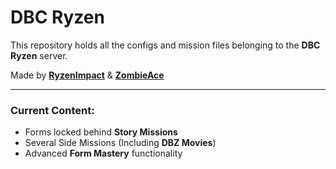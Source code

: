 # DBC Ryzen
This repository holds all the configs and mission files belonging to the **DBC Ryzen** server.

Made by **[RyzenImpact](https://github.com/RyzenImpact)** & **[ZombieAce](https://github.com/ZombieAce)**

<hr>

### Current Content:
- Forms locked behind **Story Missions**
- Several Side Missions (Including **DBZ Movies**)
- Advanced **Form Mastery** functionality